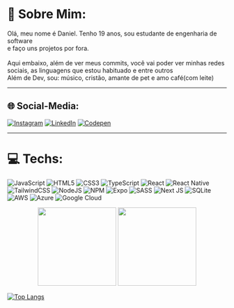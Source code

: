 # 💫 Sobre Mim:
Olá, meu nome é Daniel. Tenho 19 anos, sou estudante de engenharia de software<br>e faço uns projetos por fora. <br><br>Aqui embaixo, além de ver meus commits, você vai poder ver minhas redes sociais, as linguagens que estou habituado e entre outros<br>Além de Dev, sou: músico, cristão, amante de pet e amo café(com leite)

---

## 🌐 Social-Media:
[![Instagram](https://img.shields.io/badge/Instagram-%23E4405F.svg?logo=Instagram&logoColor=white)](https://instagram.com/https://www.instagram.com/_dannielsz/) [![LinkedIn](https://img.shields.io/badge/LinkedIn-%230077B5.svg?logo=linkedin&logoColor=white)](https://linkedin.com/in/linkedin.com/in/daniel-os) [![Codepen](https://img.shields.io/badge/Codepen-000000?style=for-the-badge&logo=codepen&logoColor=white)](https://codepen.io/https://codepen.io/Daniel-Oliveira-S) 

--- 

# 💻 Techs:
![JavaScript](https://img.shields.io/badge/javascript-%23323330.svg?style=for-the-badge&logo=javascript&logoColor=%23F7DF1E) ![HTML5](https://img.shields.io/badge/html5-%23E34F26.svg?style=for-the-badge&logo=html5&logoColor=white) ![CSS3](https://img.shields.io/badge/css3-%231572B6.svg?style=for-the-badge&logo=css3&logoColor=white) ![TypeScript](https://img.shields.io/badge/typescript-%23007ACC.svg?style=for-the-badge&logo=typescript&logoColor=white) ![React](https://img.shields.io/badge/react-%2320232a.svg?style=for-the-badge&logo=react&logoColor=%2361DAFB) ![React Native](https://img.shields.io/badge/react_native-%2320232a.svg?style=for-the-badge&logo=react&logoColor=%2361DAFB) ![TailwindCSS](https://img.shields.io/badge/tailwindcss-%2338B2AC.svg?style=for-the-badge&logo=tailwind-css&logoColor=white) ![NodeJS](https://img.shields.io/badge/node.js-6DA55F?style=for-the-badge&logo=node.js&logoColor=white) ![NPM](https://img.shields.io/badge/NPM-%23000000.svg?style=for-the-badge&logo=npm&logoColor=white) ![Expo](https://img.shields.io/badge/expo-1C1E24?style=for-the-badge&logo=expo&logoColor=#D04A37) ![SASS](https://img.shields.io/badge/SASS-hotpink.svg?style=for-the-badge&logo=SASS&logoColor=white) ![Next JS](https://img.shields.io/badge/Next-black?style=for-the-badge&logo=next.js&logoColor=white) ![SQLite](https://img.shields.io/badge/sqlite-%2307405e.svg?style=for-the-badge&logo=sqlite&logoColor=white) ![AWS](https://img.shields.io/badge/AWS-%23FF9900.svg?style=for-the-badge&logo=amazon-aws&logoColor=white) ![Azure](https://img.shields.io/badge/azure-%230072C6.svg?style=for-the-badge&logo=azure-devops&logoColor=white) ![Google Cloud](https://img.shields.io/badge/Google%20Cloud-%234285F4.svg?style=for-the-badge&logo=google-cloud&logoColor=white)


<div align="center">
 <img height="180px" src="https://github-readme-stats-sigma-five.vercel.app/api?username=Daniel-Oliveira-S&show_icons=true&theme=tokyonight&include_all_commits=true&count_private=true&hide_border=true&card_width=280"/>
 <img height="180px" src="https://github-readme-stats-sigma-five.vercel.app/api/top-langs/?username=Daniel-Oliveira-S&layout=compact&langs_count=16&theme=tokyonight&hide_border=true&card_width=280"/><br>
</div>


 
[![Top Langs](https://github-readme-stats.vercel.app/api/top-langs/?username=Daniel-Oliveira-S&size_weight=0.5&count_weight=0.5)](https://github.com/Daniel-Oliveira-S/github-readme-stats)
 


